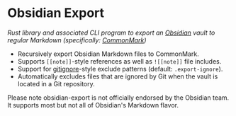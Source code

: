 # Obsidian Export

*Rust library and associated CLI program to export an [Obsidian](https://obsidian.md/) vault to regular Markdown (specifically: [CommonMark](https://commonmark.org/))*

* Recursively export Obsidian Markdown files to CommonMark.
* Supports `[[note]]`-style references as well as `![[note]]` file includes.
* Support for [gitignore](https://git-scm.com/docs/gitignore)-style exclude patterns (default: `.export-ignore`).
* Automatically excludes files that are ignored by Git when the vault is located in a Git repository.

Please note obsidian-export is not officially endorsed by the Obsidian team.
It supports most but not all of Obsidian's Markdown flavor.
